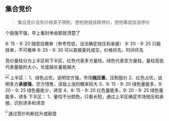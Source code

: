 ## 集合竞价

> 集合竞价没有价格笼子限制，想抢跑就挂跌停价，想抢筹就挂涨停价

个股强不强，早上看封单金额就清楚了

9: 15 - 9: 20 随意挂撤单（参考性低，没法确定抛压和承接）
9: 20 - 9: 25 只能挂单，不可撤单
9: 25 - 9: 30 可以直接委托成交，价格优先、时间优先

竞价量柱分为上半区和下半区，红色代表多方量柱，绿色代表空方量柱，量柱高低代表量能的大小，长度越长量能越大

<img src = "D:/炒股/img/24.png" align="left" style="zoom: 80%;" >

上半区：
1、绿色占优，说明空方强，市场**抛压重**，压制股价
2、红色占优，说明多方**承接强**，空方惜售，该股上涨的概率较大
3、9: 15 - 9: 20 绿色量能多，9: 20 - 9: 25 绿色量能少，诱空
4、9: 15 - 9: 20 红色量能多，9: 20 - 9: 25 绿色量能多，诱多
下半区：
1、量柱不分颜色，只看长短，通过上半区确定市场抛压和承接，识别诱多和诱空

<img src = "D:/炒股/img/39.png" align="left" style="zoom: 50%;" >

通过竞价判断拉升或砸盘